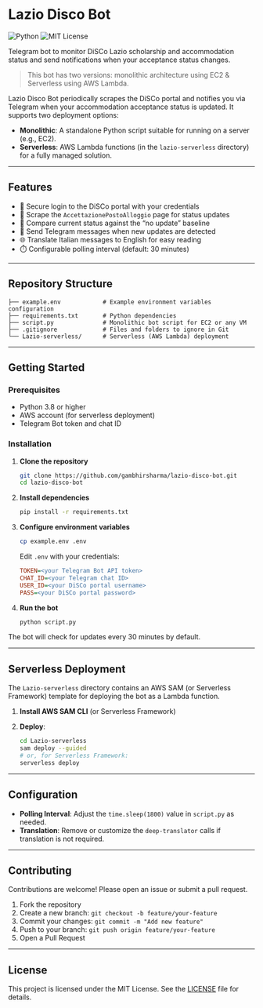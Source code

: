 # Lazio Disco Bot

![Python](https://img.shields.io/badge/python-3.8%2B-blue) ![MIT License](https://img.shields.io/badge/license-MIT-green)


Telegram bot to monitor DiSCo Lazio scholarship and accommodation status and send notifications when your acceptance status changes.

> This bot has two versions: monolithic architecture using EC2 & Serverless using AWS Lambda.


Lazio Disco Bot periodically scrapes the DiSCo portal and notifies you via Telegram when your accommodation acceptance status is updated. It supports two deployment options:

* **Monolithic**: A standalone Python script suitable for running on a server (e.g., EC2).
* **Serverless**: AWS Lambda functions (in the `lazio-serverless` directory) for a fully managed solution.

---

## Features

* 🔐 Secure login to the DiSCo portal with your credentials
* 📄 Scrape the `AccettazionePostoAlloggio` page for status updates
* 🔄 Compare current status against the “no update” baseline
* 📲 Send Telegram messages when new updates are detected
* 🌐 Translate Italian messages to English for easy reading
* ⏱️ Configurable polling interval (default: 30 minutes)

---

## Repository Structure

```
├── example.env            # Example environment variables configuration
├── requirements.txt       # Python dependencies
├── script.py              # Monolithic bot script for EC2 or any VM
├── .gitignore             # Files and folders to ignore in Git
└── Lazio-serverless/      # Serverless (AWS Lambda) deployment
```

---

## Getting Started

### Prerequisites

* Python 3.8 or higher
* AWS account (for serverless deployment)
* Telegram Bot token and chat ID

### Installation

1. **Clone the repository**

   ```bash
   git clone https://github.com/gambhirsharma/lazio-disco-bot.git
   cd lazio-disco-bot
   ```

2. **Install dependencies**

   ```bash
   pip install -r requirements.txt
   ```

3. **Configure environment variables**

   ```bash
   cp example.env .env
   ```

   Edit `.env` with your credentials:

   ```ini
   TOKEN=<your Telegram Bot API token>
   CHAT_ID=<your Telegram chat ID>
   USER_ID=<your DiSCo portal username>
   PASS=<your DiSCo portal password>
   ```

4. **Run the bot**

   ```bash
   python script.py
   ```

The bot will check for updates every 30 minutes by default.

---

## Serverless Deployment

The `Lazio-serverless` directory contains an AWS SAM (or Serverless Framework) template for deploying the bot as a Lambda function.

1. **Install AWS SAM CLI** (or Serverless Framework)
2. **Deploy**:

   ```bash
   cd Lazio-serverless
   sam deploy --guided
   # or, for Serverless Framework:
   serverless deploy
   ```

---

## Configuration

* **Polling Interval**: Adjust the `time.sleep(1800)` value in `script.py` as needed.
* **Translation**: Remove or customize the `deep-translator` calls if translation is not required.

---

## Contributing

Contributions are welcome! Please open an issue or submit a pull request.

1. Fork the repository
2. Create a new branch: `git checkout -b feature/your-feature`
3. Commit your changes: `git commit -m "Add new feature"`
4. Push to your branch: `git push origin feature/your-feature`
5. Open a Pull Request

---

## License

This project is licensed under the MIT License. See the [LICENSE](LICENSE) file for details.

